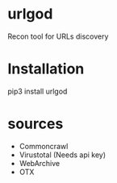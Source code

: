 # urlgod
Recon tool for URLs discovery

# Installation

pip3 install urlgod


# sources

* Commoncrawl
* Virustotal (Needs api key)
* WebArchive
* OTX
